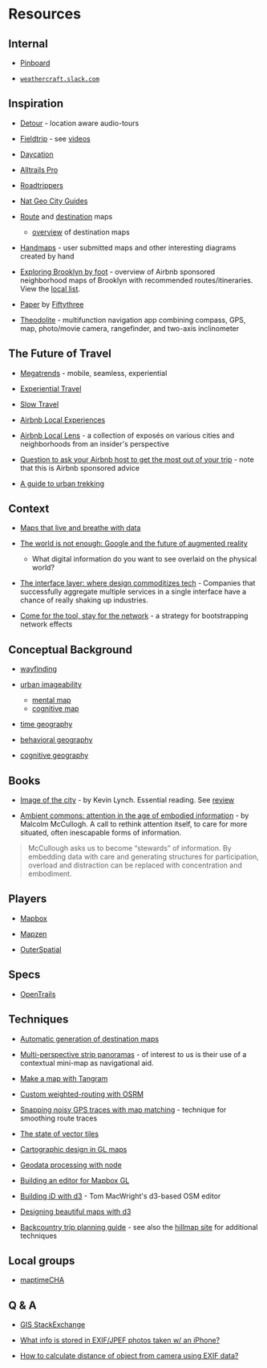 # Resources


## Internal

* [Pinboard](https://www.pinterest.com/joyrexus/weathercraft/)

* [`weathercraft.slack.com`](https://weathercraft.slack.com)


## Inspiration

* [Detour](https://www.detour.com/) - location aware audio-tours

* [Fieldtrip](https://www.fieldtripper.com/) - see [videos](https://www.youtube.com/user/FieldTripApp/videos)

* [Daycation](https://hilaryshirk.carbonmade.com/projects/5351583) 

* [Alltrails Pro](https://alltrails.com/pro)

* [Roadtrippers](https://www.mapbox.com/blog/roadtrippers-smart-directions/)

* [Nat Geo City Guides](https://www.mapbox.com/blog/city-guides-qa/)

* [Route](http://graphics.stanford.edu/papers/routemaps/) and [destination](http://johanneskopf.de/publications/destination_maps/index.html) maps
  * [overview](http://research.microsoft.com/en-us/news/features/destinationmaps-012510.aspx) of destination maps

* [Handmaps](http://handmaps.org/) - user submitted maps and other interesting
  diagrams created by hand

* [Exploring Brooklyn by foot](http://blog.airbnb.com/exploring-brooklyn-by-foot-the-local-list) - overview of Airbnb sponsored neighborhood maps of Brooklyn with recommended routes/itineraries.  View the [local list](http://blog.airbnb.com/wp-content/uploads/2015/04/BrooklynLocalLens.pdf).  

* [Paper](http://www.fiftythree.com/paper/) by [Fiftythree](http://www.fiftythree.com/about)

* [Theodolite](http://hunter.pairsite.com/theodolite/) - multifunction
  navigation app combining compass, GPS, map, photo/movie camera,
  rangefinder, and two-axis inclinometer 


## The Future of Travel

* [Megatrends](http://skift.com/2015/01/13/new-skift-magazine-megatrends-defining-travel-in-2015/) - mobile, seamless, experiential

* [Experiential Travel](http://skift.com/2014/06/03/launching-free-skift-report-the-rise-of-experiential-travel/) 

* [Slow Travel](http://www.theartofslowtravel.com/2011/03/what-is-slow-travel/)

* [Airbnb Local Experiences](https://www.airbnb.com/experience/signup)

* [Airbnb Local Lens](http://blog.airbnb.com/local-lens/) - a collection of
  exposés on various cities and neighborhoods from an insider's perspective

* [Question to ask your Airbnb host to get the most out of your trip](http://travelinspirations.yahoo.com/post/112838413541/questions-you-can-ask-your-airbnb-host-to-get-the) - note that this is Airbnb sponsored advice

* [A guide to urban trekking](http://journal.alltrails.com/post/33381166963/how-to-take-a-great-city-hike)


## Context

* [Maps that live and breathe with data](http://www.nytimes.com/2013/06/11/technology/mobile-companies-crave-maps-that-live-and-breathe.html)

* [The world is not enough: Google and the future of augmented
  reality](http://www.theatlantic.com/technology/archive/2012/10/the-world-is-not-enough-google-and-the-future-of-augmented-reality/264059/)
  - What digital information do you want to see overlaid on the physical world?

* [The interface layer: where design commoditizes tech](https://medium.com/bridge-collection/the-interface-layer-when-design-commoditizes-tech-e7017872173a) - Companies that successfully aggregate multiple services in a single interface have a chance of really shaking up industries.

* [Come for the tool, stay for the network](http://cdixon.org/2015/01/31/come-for-the-tool-stay-for-the-network/) - a strategy for bootstrapping network effects


## Conceptual Background

* [wayfinding](https://en.wikipedia.org/wiki/Wayfinding)

* [urban imageability](https://en.wikipedia.org/wiki/Kevin_A._Lynch#The_Image_of_the_City)
  * [mental map](https://en.wikipedia.org/wiki/Mental_mapping)
  * [cognitive map](https://en.wikipedia.org/wiki/Cognitive_map#Generating_the_cognitive_map)

* [time geography](https://en.wikipedia.org/wiki/Time_geography)

* [behavioral geography](https://en.wikipedia.org/wiki/Behavioral_geography)

* [cognitive geography](https://en.wikipedia.org/wiki/Cognitive_geography)


## Books

* [Image of the city](https://books.google.com/books?id=_phRPWsSpAgC) - by Kevin Lynch. Essential reading. See [review](http://themobilecity.nl/2009/05/08/review-kevin-lynch-the-image-of-the-city/)

* [Ambient commons: attention in the age of embodied information](https://books.google.com/books?id=vb0XAAAAQBAJ&dq=ambient+commons) - by Malcolm McCullogh. A call to rethink attention itself, to care for more situated, often inescapable forms of information.

> McCullough asks us to become “stewards” of information. By embedding data with care and generating structures for participation, overload and distraction can be replaced with concentration and embodiment.


## Players

* [Mapbox](https://www.mapbox.com/)

* [Mapzen](https://mapzen.com/)

* [OuterSpatial](http://www.outerspatial.com/)


## Specs

* [OpenTrails](http://www.opentraildata.org/)


## Techniques

* [Automatic generation of destination maps](http://johanneskopf.de/publications/destination_maps/)

* [Multi-perspective strip panoramas](http://research.microsoft.com/en-us/um/people/kopf/street_slide/) - of interest to us is their use of a contextual mini-map as navigational aid.

* [Make a map with Tangram](https://github.com/tangrams/tangram-docs/blob/gh-pages/pages/walkthrough.md)

* [Custom weighted-routing with OSRM](https://www.mapbox.com/blog/third-party-data-in-osrm/)

* [Snapping noisy GPS traces with map matching](https://www.mapbox.com/blog/map-matching-api/) - technique for smoothing route traces

* [The state of vector tiles](https://2015.foss4g-na.org/session/state-vector-tiles)

* [Cartographic design in GL maps](https://2015.foss4g-na.org/session/cartographic-design-gl-maps-beyond-zoom-levels-and-raster-tiles)

* [Geodata processing with node](https://2015.foss4g-na.org/session/geodata-processing-nodejs)

* [Building an editor for Mapbox GL](https://2015.foss4g-na.org/session/building-editor-mapbox-gl)

* [Building iD with d3](http://www.macwright.org/presentations/gotham-2/#0) -
  Tom MacWright's d3-based OSM editor

* [Designing beautiful maps with d3](https://2015.foss4g-na.org/session/designing-beautiful-maps-d3js)

* [Backcountry trip planning guide](http://www.outdoorgearlab.com/a/11181/Backcountry-Trip-Planning) - see also the [hillmap site](http://blog.hillmap.com/p/hillmap.html) for additional techniques


## Local groups

* [maptimeCHA](https://twitter.com/maptimeCHA)


## Q & A

* [GIS StackExchange](http://gis.stackexchange.com/)

* [What info is stored in EXIF/JPEF photos taken w/ an iPhone?](http://stackoverflow.com/questions/3930266/what-information-is-stored-in-efix-jpeg-photos-taken-on-the-iphone-with-geotaggi)

* [How to calculate distance of object from camera using EXIF data?](http://stackoverflow.com/questions/22634518/how-to-get-distance-of-object-from-iphone-camera-using-image-exif-meta-data)

